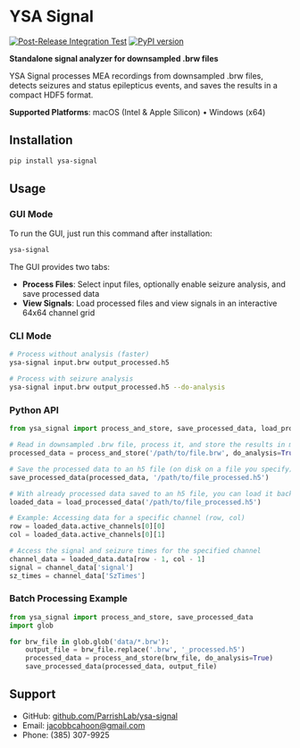 # YSA Signal

[![Post-Release Integration Test](https://github.com/ParrishLab/ysa-signal/actions/workflows/post-release-test.yml/badge.svg)](https://github.com/ParrishLab/ysa-signal/actions/workflows/post-release-test.yml)
[![PyPI version](https://badge.fury.io/py/ysa-signal.svg)](https://badge.fury.io/py/ysa-signal)

**Standalone signal analyzer for downsampled .brw files**

YSA Signal processes MEA recordings from downsampled .brw files, detects seizures and status epilepticus events, and saves the results in a compact HDF5 format.

**Supported Platforms**: macOS (Intel & Apple Silicon) • Windows (x64)

## Installation

```bash
pip install ysa-signal
```

## Usage

### GUI Mode

To run the GUI, just run this command after installation:
```bash
ysa-signal
```

The GUI provides two tabs:

- **Process Files**: Select input files, optionally enable seizure analysis, and save processed data
- **View Signals**: Load processed files and view signals in an interactive 64x64 channel grid

### CLI Mode

```bash
# Process without analysis (faster)
ysa-signal input.brw output_processed.h5

# Process with seizure analysis
ysa-signal input.brw output_processed.h5 --do-analysis
```

### Python API

```python
from ysa_signal import process_and_store, save_processed_data, load_processed_data

# Read in downsampled .brw file, process it, and store the results in memory (not on disk on a file)
processed_data = process_and_store('/path/to/file.brw', do_analysis=True)

# Save the processed data to an h5 file (on disk on a file you specify)
save_processed_data(processed_data, '/path/to/file_processed.h5')

# With already processed data saved to an h5 file, you can load it back into memory
loaded_data = load_processed_data('/path/to/file_processed.h5')

# Example: Accessing data for a specific channel (row, col)
row = loaded_data.active_channels[0][0]
col = loaded_data.active_channels[0][1]

# Access the signal and seizure times for the specified channel
channel_data = loaded_data.data[row - 1, col - 1]
signal = channel_data['signal']
sz_times = channel_data['SzTimes']
```

### Batch Processing Example

```python
from ysa_signal import process_and_store, save_processed_data
import glob

for brw_file in glob.glob('data/*.brw'):
    output_file = brw_file.replace('.brw', '_processed.h5')
    processed_data = process_and_store(brw_file, do_analysis=True)
    save_processed_data(processed_data, output_file)
```

## Support

- GitHub: [github.com/ParrishLab/ysa-signal](https://github.com/ParrishLab/ysa-signal/issues)
- Email: jacobbcahoon@gmail.com
- Phone: (385) 307-9925
